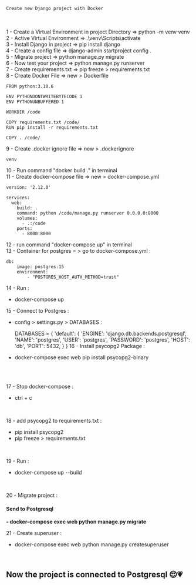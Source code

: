     Create new Django project with Docker
<br><br>
1 - Create a Virtual Environment in project Directory => python -m venv venv<br>
2 - Active Virtual Environment => .\venv\Scripts\activate<br>
3 - Install Django in project => pip install django<br>
4 - Create a config file => django-admin startproject config .<br>
5 - Migrate project => python manage.py migrate<br>
6 - Now test your project => python manage.py runserver<br>
7 - Create requirements.txt => pip freeze > requirements.txt<br>
8 - Create Docker File => new > Dockerfile<br>

    FROM python:3.10.6

    ENV PYTHONDONTWRITEBYTECODE 1
    ENV PYTHONUNBUFFERED 1
    
    WORKDIR /code
    
    COPY requirements.txt /code/
    RUN pip install -r requirements.txt
    
    COPY . /code/
9 - Create .docker ignore file => new > .dockerignore<br>

    venv
10 - Run command "docker build ." in terminal <br>
11 - Create docker-compose file => new > docker-compose.yml 
    
    version: '2.12.0'
    
    services:
      web:
        build: .
        command: python /code/manage.py runserver 0.0.0.0:8000
        volumes:
          - .:/code
        ports:
          - 8000:8000

12 - run command "docker-compose up" in terminal <br>
13 - Container for postgres = > go to docker-compose.yml : 

    db:
        image: postgres:15
        environment:
            - "POSTGRES_HOST_AUTH_METHOD=trust"

14 - Run :
- docker-compose up



15 - Connect to Postgres :
- config > settings.py > DATABASES :
    

    DATABASES = {
        'default': { 
            'ENGINE': 'django.db.backends.postgresql',
            'NAME': 'postgres',
            'USER': 'postgres',
            'PASSWORD': 'postgres',
            'HOST': 'db',
            'PORT': 5432,
        }
    }
16 - Install psycopg2 Package : 
- docker-compose exec web pip install psycopg2-binary
<br>
<br>

17 - Stop docker-compose : 
- ctrl + c

<br>

18 - add psycopg2 to requirements.txt :
- pip install psycopg2
- pip freeze > requirements.txt 

<br>

19 - Run : 
- docker-compose up --build 

<br>

20 - Migrate project :
<h4><b>Send to Postgresql</h4>
- docker-compose exec web python manage.py migrate</b>

<br>

21 - Create superuser : 
- docker-compose exec web python manage.py createsuperuser

<br>

Now the project is connected to Postgresql 😍💗
- 

